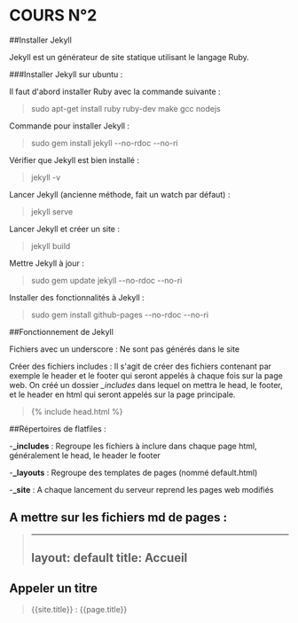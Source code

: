 # COURS N°2

##Installer Jekyll

Jekyll est un générateur de site statique utilisant le langage Ruby.

###Installer Jekyll sur ubuntu :

Il faut d'abord installer Ruby avec la commande suivante :
>sudo apt-get install ruby ruby-dev make gcc nodejs

Commande pour installer Jekyll :
>sudo gem install jekyll --no-rdoc --no-ri

Vérifier que Jekyll est bien installé :
>jekyll -v

Lancer Jekyll (ancienne méthode, fait un watch par défaut) :
>jekyll serve

Lancer Jekyll et créer un site :
>jekyll build


Mettre Jekyll à jour :
>sudo gem update jekyll --no-rdoc --no-ri

Installer des fonctionnalités à Jekyll :
>sudo gem install github-pages --no-rdoc --no-ri

##Fonctionnement de Jekyll

Fichiers avec un underscore : Ne sont pas générés dans le site

Créer des fichiers includes :
Il s'agit de créer des fichiers contenant par exemple le header et le footer qui seront appelés à chaque fois
sur la page web.
On créé un dossier *_includes* dans lequel on mettra le head, le footer, et le header en html qui seront
appelés sur la page principale.
>{% include head.html %}

##Répertoires de flatfiles :

-**_includes** : Regroupe les fichiers à inclure dans chaque page html, généralement le head, le header le footer

-**_layouts** : Regroupe des templates de pages (nommé default.html)

-**_site** : A chaque lancement du serveur reprend les pages web modifiés

## A mettre sur les fichiers md de pages :

>---
>layout: default
>title: Accueil
>---

## Appeler un titre
>{{site.title}} : {{page.title}}
